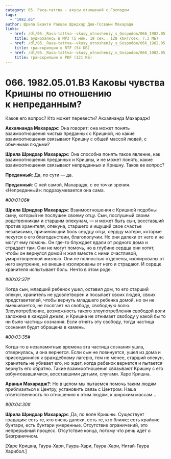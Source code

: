 ```yaml
---
category: 05. Раса-таттва - вкусы отношений с Господом
tags:
  - "1982.05"
author: Шрила Бхакти Ракшак Шридхар Дев-Госвами Махарадж
links:
  - href: /dl/05._Rasa-tattva--vkusy_otnosheniy_s_Gospodom/066_1982.05.01.B3_SridharMj_Kakovy_chuvstva_Krishny_po_otnosheniju_k_nepredannym.mp3
    title: аудиозапись в MP3 (5 мин. 19 сек., 128 кбит/сек, 7.3 МБ)
  - href: /dl/05._Rasa-tattva--vkusy_otnosheniy_s_Gospodom/066_1982.05.01.B3_SridharMj_Kakovy_chuvstva_Krishny_po_otnosheniju_k_nepredannym.rtf
    title: транскрипцию в RTF (54 КБ)
  - href: /dl/05._Rasa-tattva--vkusy_otnosheniy_s_Gospodom/066_1982.05.01.B3_SridharMj_Kakovy_chuvstva_Krishny_po_otnosheniju_k_nepredannym.pdf
    title: транскрипцию в PDF (121 КБ)
---
```


# 066. 1982.05.01.B3 Каковы чувства Кришны по отношению к непреданным?

Каков его вопрос? Кто может перевести? Акхаянанда Махарадж!

**Акхаянанда Махарадж**: Она говорит: она может понять взаимоотношения чистых преданных с Кришной, но какие взаимоотношения связывают Кришну с общей массой людей, с обычными людьми?

**Шрила Шридхар Махарадж:** Она способна понять такое явление, как взаимоотношения преданных и Кришны, и не может понять, какие взаимоотношения связывают непреданных и Кришну. Таков ее вопрос?

**Преданный**: Да, по сути — да.

**Преданный**: С ней самой, Махарадж, с ее точки зрения. «Непреданный»: подразумевается она сама.

*#00:01:06#*

**Шрила Шридхар Махарадж**: Взаимоотношения с Кришной подобны сыну, который не послушен своему отцу. Сын, послушный своим родственникам и старшим опекунам, — и может быть сын, восставший против хранителя, опекуна, старшего и ищущий свое счастье независимо, причиняющий боль сердцу отца, сердцу матери, которые пекутся о его благоденствии, благополучии. Но они далеки от него и не могут ему помочь. Он где-то блуждает вдали от родного дома и страдает там. Они не могут помочь, но в глубине сердца они хотят, чтобы он вернулся домой и жил вместе с ними счастливой, умиротворенной жизнью. Они не полностью отделены, изолированы от него внутренне, но внешне изолированы от него и страдают. И сердце хранителя испытывает боль. Нечто в этом роде.

*#00:02:37#*

Когда сын, младший ребенок ушел, оставил дом, то его старший опекун, хранитель не удовлетворен и посылает своих людей, своих представителей, чтобы вернуть младшего ребенка домой, но он не вмешивается, не посягает на свободу, свободную волю. Злоупотребление, возможность такого злоупотребления свободой воли заложена в каждой *дживе*, и Кришна не отнимает свободу у какой бы то ни было частицы сознания. Если отнять эту свободу, тогда частица сознания будет обращена в камень.

*#00:03:35#*

Когда-то в незапамятные времена эта частица сознания ушла, отвернулась, и она вернется. Если сын не повинуется, ушел из дома и присоединился к враждебному лагерю, тем не менее, старший опекун, хранитель не убивает его, но ждет, когда ребенок вернется и пытается вернуть его обратно. Такие взаимоотношения связывают Кришну с его взбунтовавшимися, восставшими детьми, слугами. Харе Кришна.

**Аранья Махарадж?**: Но в целом мы пытаемся помочь таким людям приблизиться к Центру, установить связь с Центром. Наша ответственность по отношению к этим людям, к широким массам…

*#00:04:30#*

**Шрила Шридхар Махарадж**: Да, по воле Кришны. Существует градация: есть те, кто очень далеки, есть те, кто ближе; есть крайние бунтари, есть бунтари умеренные. Отсутствие ограничений, это непрерывный процесс. Отсутствие конца, потому что речь идет о Безграничном.

[Харе Кришна, Гаура-Хари, Гаура-Хари, Гаура-Хари, Нитай-Гаура Харибол.]

